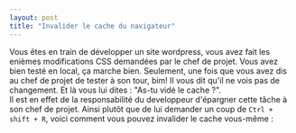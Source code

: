 ```yaml
---
layout: post
title: "Invalider le cache du navigateur"
---
```


Vous êtes en train de développer un site wordpress, vous avez fait les enièmes modifications CSS demandées par le chef de projet. Vous avez bien testé en local, ça marche bien.
Seulement, une fois que vous avez dis au chef de projet de tester à son tour, bim! Il vous dit qu'il ne vois pas de changement. 
Et là vous lui dites : "As-tu vidé le cache ?".   
Il est en effet de la responsabilité du developpeur d'épargner cette tâche à son chef de projet.
Ainsi plutôt que de lui demander un coup de `Ctrl + shift + R`, voici comment vous pouvez invalider le cache vous-même :   
